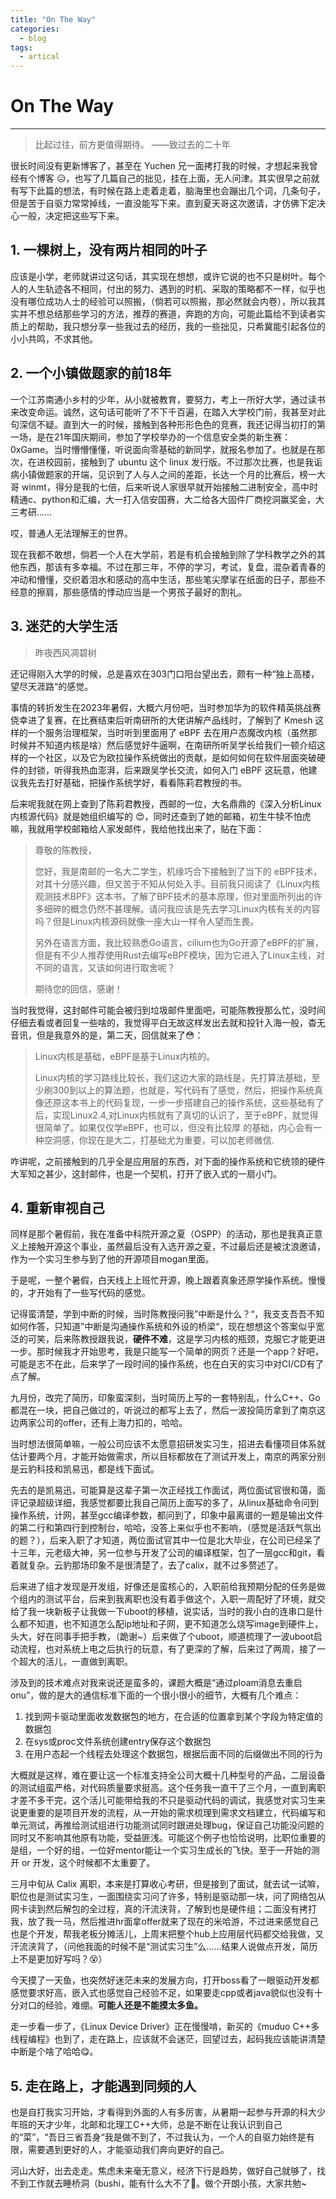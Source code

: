 ```yaml
---
title: "On The Way"
categories:
  - blog
tags:
  - artical
---
```



# On The Way

--------

> 比起过往，前方更值得期待。  ——致过去的二十年

很长时间没有更新博客了，甚至在 Yuchen 兄一面拷打我的时候，才想起来我曾经有个博客 :disappointed_relieved:，也写了几篇自己的拙见，挂在上面，无人问津。其实很早之前就有写下此篇的想法，有时候在路上走着走着，脑海里也会蹦出几个词，几条句子，但是苦于自驱力常常掉线，一直没能写下来。直到夏天哥这次邀请，才仿佛下定决心一般，决定把这些写下来。

## 1. 一棵树上，没有两片相同的叶子

应该是小学，老师就讲过这句话，其实现在想想，或许它说的也不只是树叶。每个人的人生轨迹各不相同，付出的努力、遇到的时机、采取的策略都不一样，似乎也没有哪位成功人士的经验可以照搬，（倘若可以照搬，那必然就会内卷），所以我其实并不想总结那些学习的方法，推荐的赛道，奔跑的方向，可能此篇给不到读者实质上的帮助，我只想分享一些我过去的经历，我的一些拙见，只希冀能引起各位的小小共鸣，不求其他。

## 2. 一个小镇做题家的前18年

一个江苏南通小乡村的少年，从小就被教育，要努力，考上一所好大学，通过读书来改变命运。诚然，这句话可能听了不下千百遍，在踏入大学校门前，我甚至对此句深信不疑。直到大一的时候，接触到各种形形色色的竞赛，我还记得当初打的第一场，是在21年国庆期间，参加了学校举办的一个信息安全类的新生赛：0xGame。当时懵懵懂懂，听说面向零基础的新同学，就报名参加了。也就是在那次，在进校园前，接触到了 ubuntu 这个 linux 发行版。不过那次比赛，也是我诟病小镇做题家的开端，见识到了人与人之间的差距，长达一个月的比赛后，榜一大哥 winmt，得分是我的七倍，后来听说人家很早就开始接触二进制安全，高中时精通c、python和汇编，大一打入信安国赛，大二给各大固件厂商挖洞赢奖金，大三考研…… 

哎，普通人无法理解王的世界。

现在我都不敢想，倘若一个人在大学前，若是有机会接触到除了学科教学之外的其他东西，那该有多幸福。不过在那三年，不停的学习，考试，复盘，混杂着青春的冲动和懵懂，交织着泪水和感动的高中生活，那些笔尖摩挲在纸面的日子，那些不经意的擦肩，那些感情的悸动应当是一个男孩子最好的割礼。

[^update 03-31]: 

## 3. 迷茫的大学生活

> 昨夜西风凋碧树

还记得刚入大学的时候，总是喜欢在303门口阳台望出去，颇有一种“独上高楼，望尽天涯路“的感觉。

事情的转折发生在2023年暑假，大概六月份吧，当时参加华为的软件精英挑战赛侥幸进了复赛，在比赛结束后听南研所的大佬讲解产品线时，了解到了 Kmesh 这样的一个服务治理框架，当时听到里面用了 eBPF 去在用户态魔改内核（虽然那时候并不知道内核是啥）然后感觉好牛逼啊，在南研所听吴学长给我们一顿介绍这样的一个社区，以及它为欧拉操作系统做出的贡献，是如何如何在软件层面突破硬件的封锁，听得我热血澎湃，后来跟吴学长交流，如何入门 eBPF 这玩意，他建议我先去打好基础，把操作系统学好，看看陈莉君教授的书。

后来呢我就在网上查到了陈莉君教授，西邮的一位，大名鼎鼎的《深入分析Linux内核源代码》就是她组织编写的 :heart_eyes:，同时还查到了她的邮箱，初生牛犊不怕虎嘛，我就用学校邮箱给人家发邮件，我给他找出来了，贴在下面：

> 尊敬的陈教授，
>
>  您好，我是南邮的一名大二学生，机缘巧合下接触到了当下的 eBPF技术，对其十分感兴趣，但又苦于不知从何处入手。目前我只阅读了《Linux内核观测技术BPF》这本书，了解了BPF技术的基本原理，但对里面所列出的许多细碎的概念仍然不甚理解。请问我应该是先去学习Linux内核有关的内容吗？但是Linux内核源码就像一座大山一样令人望而生畏。
>
>  另外在语言方面，我比较熟悉Go语言，cilium也为Go开源了eBPF的扩展，但是有不少人推荐使用Rust去编写eBPF模块，因为它进入了Linux主线，对不同的语言，又该如何进行取舍呢？
>
> 期待您的回信，感谢！

当时我觉得，这封邮件可能会被归到垃圾邮件里面吧，可能陈教授那么忙，没时间仔细去看或者回复一些啥的，我觉得平白无故这样发出去就和投针入海一般，杳无音讯，但是我意外的是，第二天，回信就来了:flushed:：

> Linux内核是基础，eBPF是基于Linux内核的。
>
> Linux内核的学习路线比较长，我们这边大家的路线是，先打算法基础，至少刷300到以上的算法题，也就是，写代码有了感觉，然后，把操作系统真像还原这本书上的代码复现，一步一步搭建自己的操作系统，这些基础有了后，实现Linux2.4,对Linux内核就有了真切的认识了，至于eBPF，就觉得很简单了。如果仅仅学eBPF，也可以，但没有比较厚 的基础，内心会有一种空洞感，你现在是大二，打基础尤为重要，可以加老师微信.

咋讲呢，之前接触到的几乎全是应用层的东西，对下面的操作系统和它统领的硬件大军知之甚少，这封邮件，也是一个契机，打开了嵌入式的一扇小门。

## 4. 重新审视自己

同样是那个暑假前，我在准备中科院开源之夏（OSPP）的活动，那也是我真正意义上接触开源这个事业，虽然最后没有入选开源之夏，不过最后还是被沈浪邀请，作为一个实习生参与到了他的开源项目mogan里面。

[^update 04-01]: 

于是呢，一整个暑假，白天线上上班忙开源，晚上跟着真象还原学操作系统。慢慢的，才开始有了一些写代码的感觉。

记得蛮清楚，学到中断的时候，当时陈教授问我”中断是什么？“，我支支吾吾不知如何作答，只知道”中断是沟通操作系统和外设的桥梁“，现在想想这个答案似乎宽泛的可笑，后来陈教授跟我说，**硬件不难**，这是学习内核的瓶颈，克服它才能更进一步。那时候我才开始思考，我是只能写一个简单的网页？还是一个app？好吧，可能是志不在此，后来学了一段时间的操作系统，也在白天的实习中对CI/CD有了点了解。

九月份，改完了简历，印象蛮深刻，当时简历上写的一套特别乱，什么C++、Go都混在一块，把自己做过的，听说过的都写上去了，然后一波投简历拿到了南京这边两家公司的offer，还有上海力扣的，哈哈。

当时想法很简单嘛，一般公司应该不太愿意招研发实习生，招进去看懂项目体系就估计要两个月，才能开始做需求，所以目标都放在了测试开发上，南京的两家分别是云豹科技和凯易迅，都是线下面试。

先去的是凯易迅，可能算是这辈子第一次正经找工作面试，两位面试官很和蔼，面评记录超级详细，我感觉都要比我自己简历上面写的多了，从linux基础命令问到操作系统，计网，甚至gcc编译参数，都问到了，印象中最离谱的一题是输出文件的第二行和第四行到控制台，哈哈，没答上来似乎也不影响，（感觉是活跃气氛出的题？），后来入职了才知道，两位面试官其中一位是北大毕业，在公司已经呆了十三年，元老级大神，另一位参与开发了公司的编译框架，包了一层gcc和git，看着就复杂。云豹那场印象不是很清楚了，去了calix，就不过多赘述了。

后来进了组才发现是开发组，好像还是蛮核心的，入职前给我预期分配的任务是做个组内的测试平台，后来到我离职也没有着手做这个，入职一周配好了环境，就交给了我一块新板子让我做一下uboot的移植，说实话，当时的我小白的连串口是什么都不知道，也不知道怎么配ip地址和子网，更不知道怎么烧写image到硬件上，头大，好在同事手把手教，（跪谢~）后来做了个uboot，顺道梳理了一波uboot启动流程，也对系统上电之后执行的玩意，有了更深的了解，后来过了两周，接了一个超大的活儿，一直做到离职。

涉及到的技术难点对我来说还是蛮多的，课题大概是“通过ploam消息去重启onu”，做的是大的通信标准下面的一个很小很小的细节，大概有几个难点：

1. 找到网卡驱动里面收发数据包的地方，在合适的位置拿到某个字段为特定值的数据包
2. 在sys或proc文件系统创建entry保存这个数据包
3. 在用户态起一个线程去处理这个数据包，根据后面不同的后缀做出不同的行为

大概就是这样，难在要让这一个标准支持全公司大概十几种型号的产品，二层设备的测试组蛮严格，对代码质量要求挺高。这个任务我一直干了三个月，一直到离职才差不多干完，这个活儿可能带给我的不只是驱动代码的调试，我感觉对实习生来说更重要的是项目开发的流程，从一开始的需求梳理到需求文档建立，代码编写和单元测试，再推给测试组进行功能测试同时跟进处理bug，保证自己功能没问题的同时又不影响其他原有功能，受益匪浅。可能这个例子也恰恰说明，比职位重要的是组，一个好的组，一位好mentor能让一个实习生成长的飞快。至于一开始的测开 or 开发，这个时候都不太重要了。

三月中旬从 Calix 离职，本来是打算收心考研，但是接到了面试，就去试一试嘛，职位也是测试实习生，一面围绕实习问了许多，特别是驱动那一块，问了网络包从网卡读到然后解包的全过程，真的汗流浃背，了解到也是硬件组；二面没有拷打我，放了我一马，然后推进hr面拿offer就来了现在的米哈游，不过进来感觉自己也是个开发，帮我老板分摊活儿，上周末把整个hub上应用层代码都交给我做，又汗流浃背了，（问他我面的时候不是“测试实习生”么……结果人说做点开发，简历上不是更加好写吗？:dizzy_face:）

[^update 04-07]:

今天摸了一天鱼，也突然好迷茫未来的发展方向，打开boss看了一眼驱动开发都感觉要求好高，嵌入式也感觉自己经验不足，如果要走cpp或者java貌似也没有十分对口的经验，难绷。**可能人还是不能摸太多鱼。**

走一步看一步了，《Linux Device Driver》正在慢慢啃，新买的《muduo C++多线程编程》也到了，走在路上，应该就不会迷茫，回望过去，起码我应该能讲清楚中断是个啥了哈哈:yum:。

## 5. 走在路上，才能遇到同频的人

也是自打我实习开始，才看得到外面的人有多厉害，从暑期一起参与开源的科大少年班的天才少年，北邮和北理工C++大师，总是不断在让我认识到自己的“菜”，“吾日三省吾身“我是做不到了，不过我认为，一个人的自驱力始终是有限，需要遇到更好的人，才能驱动我们奔向更好的自己。

河山大好，出去走走。焦虑未来毫无意义，经济下行是趋势，做好自己就够了，找不到工作就去睡桥洞（bushi，能有什么大不了:muscle:。做个开朗小孩，大家共勉~
